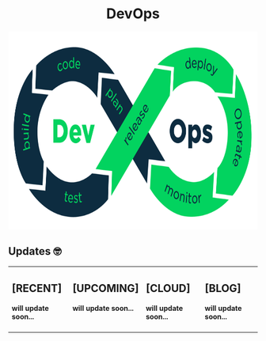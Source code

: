 <div align='center'>

# DevOps

</div>

<div>
  <p align="center">
    <img src="https://github.com/unos0923/svg/raw/main/devops.png" width="1200" height="400" />
  </p>
</div>

<!--BLOG Process-->

  <p align="center">

## Updates 🤓

</p>

<div align='center'>

<b>
<table><tr><td valign="top" width="25%">

## [RECENT]
<!-- recent_releases starts -->

 #### will update soon...


</td><td valign="top" width="25%"> 
 
## [UPCOMING]
<!-- best starts -->
 #### will update soon...

</td><td valign="top" width="25%"> 

## [CLOUD]
 #### will update soon...

</td><td valign="top" width="25%">

## [BLOG]
<!-- blog starts -->
#### will update soon...


</td></tr></table> </b>

</div>